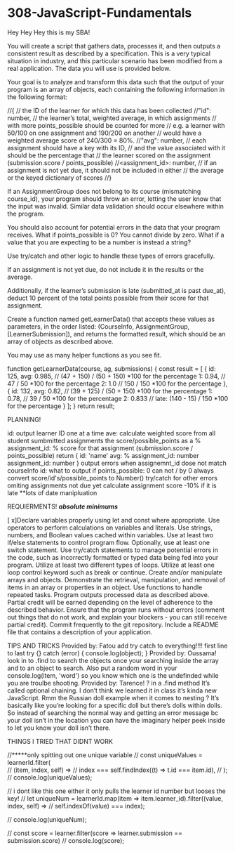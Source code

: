 # 308-JavaScript-Fundamentals
Hey Hey Hey this is my SBA!

You will create a script that gathers data, processes it, and then outputs a consistent result as described by a specification. This is a very typical situation in industry, and this particular scenario has been modified from a real application. The data you will use is provided below.

Your goal is to analyze and transform this data such that the output of your program is an array of objects, each containing the following information in the following format:

//{
    // the ID of the learner for which this data has been collected
      //"id": number,
    // the learner’s total, weighted average, in which assignments
    // with more points_possible should be counted for more
    // e.g. a learner with 50/100 on one assignment and 190/200 on another
    // would have a weighted average score of 240/300 = 80%.
      //"avg": number,
    // each assignment should have a key with its ID,
    // and the value associated with it should be the percentage that
    // the learner scored on the assignment (submission.score / points_possible)
      //<assignment_id>: number,
    // if an assignment is not yet due, it should not be included in either
    // the average or the keyed dictionary of scores
//} 

If an AssignmentGroup does not belong to its course (mismatching course_id), your program should throw an error, letting the user know that the input was invalid. Similar data validation should occur elsewhere within the program.

You should also account for potential errors in the data that your program receives. What if points_possible is 0? You cannot divide by zero. What if a value that you are expecting to be a number is instead a string? 

Use try/catch and other logic to handle these types of errors gracefully.

If an assignment is not yet due, do not include it in the results or the average. 

Additionally, if the learner’s submission is late (submitted_at is past due_at), deduct 10 percent of the total points possible from their score for that assignment.

Create a function named getLearnerData() that accepts these values as parameters, in the order listed: (CourseInfo, AssignmentGroup, [LearnerSubmission]), and returns the formatted result, which should be an array of objects as described above.

You may use as many helper functions as you see fit.

function getLearnerData(course, ag, submissions) {
  const result = [
    {
      id: 125,
      avg: 0.985, // (47 + 150) / (50 + 150) *100 for the percentage 
      1: 0.94, // 47 / 50 *100 for the percentage 
      2: 1.0 // 150 / 150 *100 for the percentage 
    },
    {
      id: 132,
      avg: 0.82, // (39 + 125) / (50 + 150) *100 for the percentage 
      1: 0.78, // 39 / 50 *100 for the percentage 
      2: 0.833 // late: (140 - 15) / 150 *100 for the percentage 
    }
  ];
}
  return result;

PLANNING!

id: output learner ID one at a time
ave: calculate weighted score from all student sumbmitted assignments the score/possible_points as a %
assignment_id: % score for that assignment (submission.score / points_possible)
return {
  id: 'name'
  avg: %
  assignment_id: number
  assignment_id: number
}
output errors when assignemnt_id dose not match courseInfo id:
what to output if points_possible: 0 can not / by 0
always convert score/id's/possible_points to Number()
try/catch for other errors 
omiting assignments not due yet
calculate assignment score -10% if it is late **lots of date manipluation

REQUIERMENTS! *****absolute minimums*****

[ x]Declare variables properly using let and const where appropriate.
Use operators to perform calculations on variables and literals.
Use strings, numbers, and Boolean values cached within variables.
Use at least two if/else statements to control program flow. Optionally, use at least one switch statement.
Use try/catch statements to manage potential errors in the code, such as incorrectly formatted or typed data being fed into your program.
Utilize at least two different types of loops.
Utilize at least one loop control keyword such as break or continue.
Create and/or manipulate arrays and objects.
Demonstrate the retrieval, manipulation, and removal of items in an array or properties in an object.
Use functions to handle repeated tasks.
Program outputs processed data as described above. Partial credit will be earned depending on the level of adherence to the described behavior.
Ensure that the program runs without errors (comment out things that do not work, and explain your blockers - you can still receive partial credit).
Commit frequently to the git repository.
Include a README file that contains a description of your application.

TIPS AND TRICKS
Provided by: Fatou 
add try catch to everything!!!! first line to last
try {} catch (error) {
  console.log(object);
}
Provided by: Oussama!
look in to .find to search the objects once your searching inside the array and to an object to search. Also put a random word in your console.log(item, 'word') so you know which one is the undefinded while you are troulbe shooting.
Provided by: Tarence!
? in a .find method
It’s called optional chaining. I don’t think we learned it in class it’s kinda new JavaScript. Rmm the Russian doll example when it comes to nesting ?  It’s basically like you’re looking for a specific doll but there’s dolls within dolls. So instead of searching the normal way and getting an error message bc your doll isn’t in the location  you can have the imaginary  helper peek inside to let you know your doll isn’t there.


THINGS I TRIED THAT DIDNT WORK

//*****only spitting out one unique variable
// const uniqueValues = learnerId.filter(  
//   (item, index, self) =>
//     index === self.findIndex((t) => t.id === item.id),
// );
// console.log(uniqueValues);

// i dont like this one either it only pulls the learner id number but looses the key!
// let uniqueNum = learnerId.map(item => item.learner_id).filter((value, index, self) =>
//   self.indexOf(value) === index);

// console.log(uniqueNum);

// const score = learner.filter(score => learner.submission == submission.score)
// console.log(score);